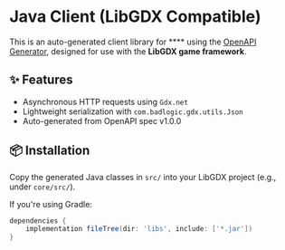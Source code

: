 #  Java Client (LibGDX Compatible)

This is an auto-generated client library for **** using the [OpenAPI Generator](https://openapi-generator.tech), designed for use with the **LibGDX game framework**.

## ✨ Features

- Asynchronous HTTP requests using `Gdx.net`
- Lightweight serialization with `com.badlogic.gdx.utils.Json`
- Auto-generated from OpenAPI spec v1.0.0

## 📦 Installation

Copy the generated Java classes in `src/` into your LibGDX project (e.g., under `core/src/`).

If you're using Gradle:

```groovy
dependencies {
    implementation fileTree(dir: 'libs', include: ['*.jar'])
}
